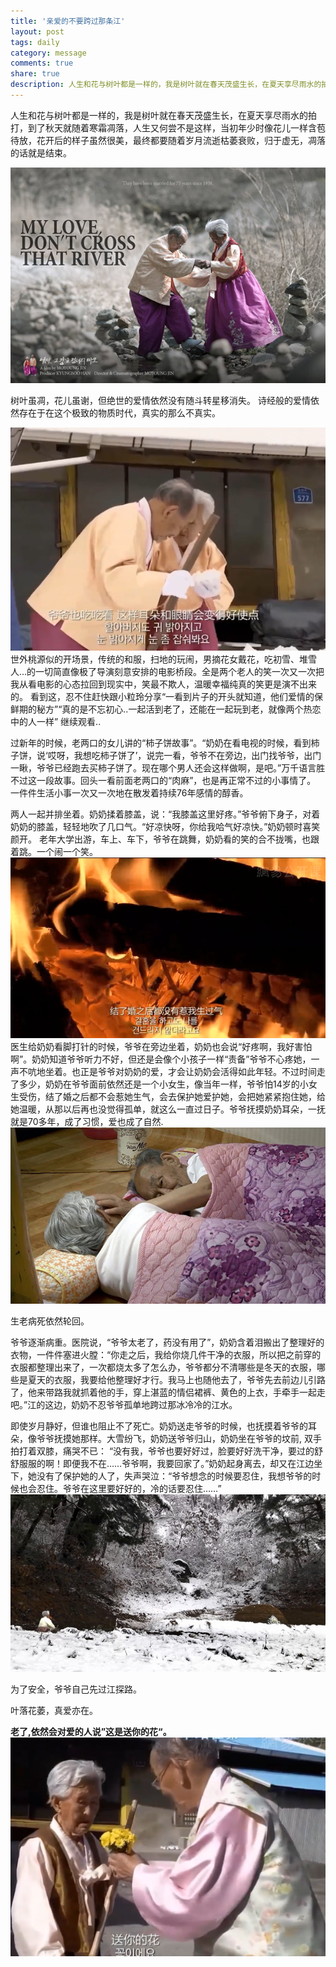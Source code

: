 ```yaml
---
title: '亲爱的不要跨过那条江'
layout: post
tags: daily
category: message
comments: true
share: true
description: 人生和花与树叶都是一样的，我是树叶就在春天茂盛生长，在夏天享尽雨水的拍打，到了秋天就随着寒霜凋落，人生又何尝不是这样，当初年少时像花儿一样含苞待放，花开后的样子虽然很美，最终都要随着岁月流逝枯萎衰败，归于虚无，凋落的话就是结束。
---
```

人生和花与树叶都是一样的，我是树叶就在春天茂盛生长，在夏天享尽雨水的拍打，到了秋天就随着寒霜凋落，人生又何尝不是这样，当初年少时像花儿一样含苞待放，花开后的样子虽然很美，最终都要随着岁月流逝枯萎衰败，归于虚无，凋落的话就是结束。

<!--more-->

<img src="/img/message/fengmian.jpg">


树叶虽凋，花儿虽谢，但绝世的爱情依然没有随斗转星移消失。
诗经般的爱情依然存在于在这个极致的物质时代，真实的那么不真实。

<img src="/img/message/e.png">
世外桃源似的开场景，传统的和服，扫地的玩闹，男摘花女戴花，吃初雪、堆雪人...的一切简直像极了导演刻意安排的电影桥段。全是两个老人的笑一次又一次把我从看电影的心态拉回到现实中，笑最不欺人，温暖幸福纯真的笑更是演不出来的。
<!--<img src="/img/message/peiban.png">-->
看到这，忍不住赶快跟小粒玲分享“一看到片子的开头就知道，他们爱情的保鲜期的秘方”“真的是不忘初心..一起活到老了，还能在一起玩到老，就像两个热恋中的人一样”
继续观看..

过新年的时候，老两口的女儿讲的“柿子饼故事”。“奶奶在看电视的时候，看到柿子饼，说‘哎呀，我想吃柿子饼了’，说完一看，爷爷不在旁边，出门找爷爷，出门一瞅，爷爷已经跑去买柿子饼了。现在哪个男人还会这样做啊，是吧。”万千语言胜不过这一段故事。回头一看前面老两口的“肉麻”，也是再正常不过的小事情了。
一件件生活小事一次又一次地在散发着持续76年感情的醇香。

两人一起并排坐着。奶奶揉着膝盖，说：“我膝盖这里好疼。”爷爷俯下身子，对着奶奶的膝盖，轻轻地吹了几口气。“好凉快呀，你给我哈气好凉快。”奶奶顿时喜笑颜开。
老年大学出游，车上、车下，爷爷在跳舞，奶奶看的笑的合不拢嘴，也跟着跳。一个闹一个笑。
<img src="/img/message/re.png">
医生给奶奶看脚打针的时候，爷爷在旁边坐着，奶奶也会说“好疼啊，我好害怕啊”。奶奶知道爷爷听力不好，但还是会像个小孩子一样“责备”爷爷不心疼她，一声不吭地坐着。也正是爷爷对奶奶的爱，才会让奶奶会活得如此年轻。不过时间走了多少，奶奶在爷爷面前依然还是一个小女生，像当年一样，爷爷怕14岁的小女生受伤，结了婚之后都不会惹她生气，会去保护她爱护她，会把她紧紧抱住她，给她温暖，从那以后再也没觉得孤单，就这么一直过日子。爷爷抚摸奶奶耳朵，一抚就是70多年，成了习惯，爱也成了自然.
<img src="/img/message/touch.jpg">

生老病死依然轮回。

爷爷逐渐病重。医院说，“爷爷太老了，药没有用了”，奶奶含着泪搬出了整理好的衣物，一件件塞进火膛：“你走之后，我给你烧几件干净的衣服，所以把之前穿的衣服都整理出来了，一次都烧太多了怎么办，爷爷都分不清哪些是冬天的衣服，哪些是夏天的衣服，我要给他整理好才行。我马上也随他去了，爷爷先去前边儿引路了，他来带路我就抓着他的手，穿上湛蓝的情侣裙裤、黄色的上衣，手牵手一起走吧。”江的这边，奶奶不忍爷爷孤单地跨过那冰冷冷的江水。

即使岁月静好，但谁也阻止不了死亡。奶奶送走爷爷的时候，也抚摸着爷爷的耳朵，像爷爷抚摸她那样。大雪纷飞，奶奶送爷爷归山，奶奶坐在爷爷的坟前, 双手拍打着双膝，痛哭不已： “没有我，爷爷也要好好过，脸要好好洗干净，要过的舒舒服服的啊！即便我不在……爷爷啊，我要回家了。”奶奶起身离去，却又在江边坐下，她没有了保护她的人了，失声哭泣：“爷爷想念的时候要忍住，我想爷爷的时候也会忍住。爷爷在这里要好好的，冷的话要忍住……” 
<img src="/img/message/die.jpg">

为了安全，爷爷自己先过江探路。


叶落花萎，真爱亦在。

<strong>老了,依然会对爱的人说”这是送你的花“。</strong>
<img src="/img/message/flower.png">